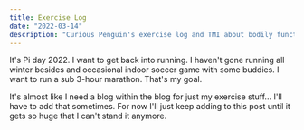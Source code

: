 ```yaml
---
title: Exercise Log
date: "2022-03-14"
description: "Curious Penguin's exercise log and TMI about bodily functions, weight, etc."
---
```


It's Pi day 2022. I want to get back into running. I haven't gone running all winter besides and occasional indoor soccer game with some buddies. I want to run a sub 3-hour marathon. That's my goal. 

It's almost like I need a blog within the blog for just my exercise stuff... I'll have to add that sometimes. For now I'll just keep adding to this post until it gets so huge that I can't stand it anymore. 

